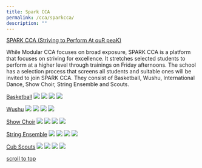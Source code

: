 ```yaml
---
title: Spark CCA
permalink: /cca/sparkcca/
description: ""
---
```

<u>SPARK CCA (Striving to Perform At ouR peaK)</u>

While Modular CCA focuses on broad exposure, SPARK CCA is a platform that focuses on striving for excellence. It stretches selected students to perform at a higher level through trainings on Friday afternoons. The school has a selection process that screens all students and suitable ones will be invited to join SPARK CCA. They consist of Basketball, Wushu, International Dance, Show Choir, String Ensemble and Scouts.

<u>Basketball</u>
![](/images/CCA/cca%2010%20.jpg)
![](/images/CCA/cca%2011.jpg)
![](/images/CCA/cca%2012%20%20.jpg)
![](/images/CCA/cca%2013.jpg)

<u>Wushu</u>
![](/images/CCA/cca%2014.jpg)
![](/images/CCA/cca%2015.jpg)
![](/images/CCA/cca%2016.jpg)
![](/images/CCA/cca%2017.jpg)

<u>Show Choir</u>
![](/images/CCA/cca%2018.jpg)
![](/images/CCA/cca%2019.jpg)
![](/images/CCA/cca%2020.jpg)
![](/images/CCA/cca%2021.jpg)

<u>String Ensemble</u>
![](/images/CCA/cca%2022.jpg)
![](/images/CCA/cca%2023.jpg)
![](/images/CCA/cca%2024.jpg)
![](/images/CCA/cca%2025.jpg)

<u>Cub Scouts</u>
![](/images/CCA/cca%2026.jpg)
![](/images/CCA/cca%2027.jpg)
![](/images/CCA/cca%2028.jpg)
![](/images/CCA/cca%2029.jpg)

<a href="#top"> scroll to top </a>